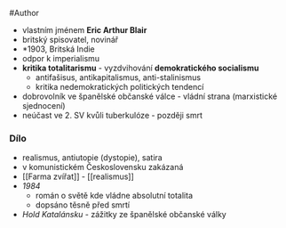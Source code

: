 #Author 

- vlastním jménem **Eric Arthur Blair**
- britský spisovatel, novinář
- \*1903, Britská Indie
- odpor k imperialismu
- **kritika totalitarismu** - vyzdvihování **demokratického socialismu**
	- antifašisus, antikapitalismus, anti-stalinismus
	- kritika nedemokratických politických tendencí
- dobrovolník ve španělské občanské válce - vládní strana (marxistické sjednocení)
- neúčast ve 2. SV kvůli tuberkulóze - později smrt
### Dílo
- realismus, antiutopie (dystopie), satira
- v komunistickém Československu zakázaná
- [[Farma zvířat]] - [[realismus]]
- *1984* 
	- román o světě kde vládne absolutní totalita
	- dopsáno těsně před smrtí
- *Hold Katalánsku* - zážitky ze španělské občanské války